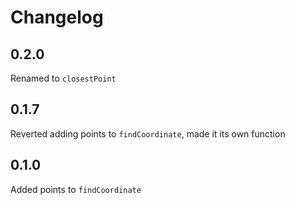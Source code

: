 # Changelog

## 0.2.0

Renamed to `closestPoint`

## 0.1.7

Reverted adding points to `findCoordinate`, made it its own function

## 0.1.0

Added points to `findCoordinate`
